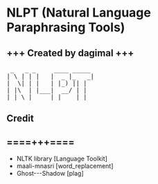 # NLPT (Natural Language Paraphrasing Tools)
## +++ Created by dagimal +++

<pre>
 _   _ _     ____ _____
| \ | | |   |  _ |_   _|
|  \| | |   | |_) || |
| |\  | |___|  __/ | |
|_| \_|_____|_|    |_|
</pre>

## Credit 
## ====+++====
- NLTK library [Language Toolkit]
- maali-mnasri [word_replacement]
- Ghost---Shadow [plag]
